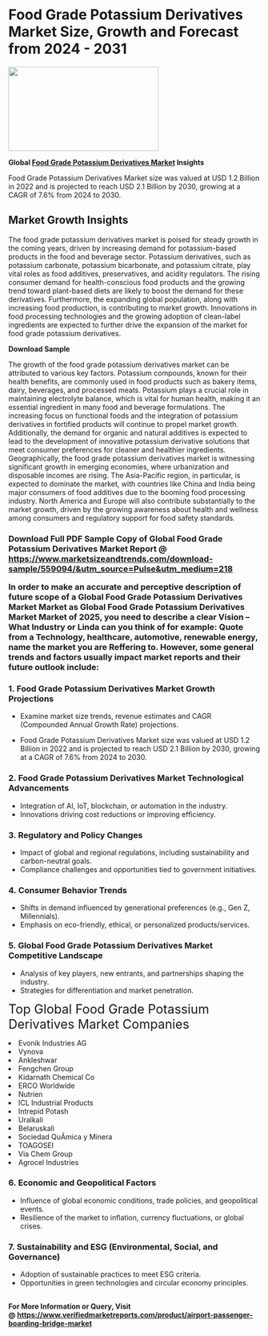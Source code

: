 <H1>Food Grade Potassium Derivatives Market Size, Growth and Forecast from 2024 - 2031</H1><img class="aligncenter size-medium wp-image-584254" src="https://thirdeyenews.in/wp-content/uploads/2024/09/Global-Market-Research-300x168.jpeg" alt="" width="300" height="168" /><p><strong>Global&nbsp;<a href="https://www.marketsizeandtrends.com/download-sample/559094/&amp;utm_source=Pulse&amp;utm_medium=218">Food Grade Potassium Derivatives Market</a> Insights</strong></p><p>Food Grade Potassium Derivatives Market size was valued at USD 1.2 Billion in 2022 and is projected to reach USD 2.1 Billion by 2030, growing at a CAGR of 7.6% from 2024 to 2030.</p><p><h2>Market Growth Insights</h2> <p>The food grade potassium derivatives market is poised for steady growth in the coming years, driven by increasing demand for potassium-based products in the food and beverage sector. Potassium derivatives, such as potassium carbonate, potassium bicarbonate, and potassium citrate, play vital roles as food additives, preservatives, and acidity regulators. The rising consumer demand for health-conscious food products and the growing trend toward plant-based diets are likely to boost the demand for these derivatives. Furthermore, the expanding global population, along with increasing food production, is contributing to market growth. Innovations in food processing technologies and the growing adoption of clean-label ingredients are expected to further drive the expansion of the market for food grade potassium derivatives.</p> <p><strong>Download Sample</strong></p> <p>The growth of the food grade potassium derivatives market can be attributed to various key factors. Potassium compounds, known for their health benefits, are commonly used in food products such as bakery items, dairy, beverages, and processed meats. Potassium plays a crucial role in maintaining electrolyte balance, which is vital for human health, making it an essential ingredient in many food and beverage formulations. The increasing focus on functional foods and the integration of potassium derivatives in fortified products will continue to propel market growth. Additionally, the demand for organic and natural additives is expected to lead to the development of innovative potassium derivative solutions that meet consumer preferences for cleaner and healthier ingredients. Geographically, the food grade potassium derivatives market is witnessing significant growth in emerging economies, where urbanization and disposable incomes are rising. The Asia-Pacific region, in particular, is expected to dominate the market, with countries like China and India being major consumers of food additives due to the booming food processing industry. North America and Europe will also contribute substantially to the market growth, driven by the growing awareness about health and wellness among consumers and regulatory support for food safety standards. <h3></p><p><span class=""><strong>Download Full PDF Sample Copy of Global Food Grade Potassium Derivatives Market Report</strong> @ <a href="https://www.marketsizeandtrends.com/download-sample/559094/&amp;utm_source=Pulse&amp;utm_medium=218" target="_blank">https://www.marketsizeandtrends.com/download-sample/559094/&amp;utm_source=Pulse&amp;utm_medium=218</a></span></p><p>In order to make an accurate and perceptive description of future scope of a Global&nbsp;Food Grade Potassium Derivatives Market Market as Global&nbsp;Food Grade Potassium Derivatives Market Market of 2025, you need to describe a clear Vision &ndash; What Industry or Linda can you think of for example: Quote from a Technology, healthcare, automotive, renewable energy, name the market you are Reffering to. However, some general trends and factors usually impact market reports and their future outlook include:</p><h3>1.&nbsp;<strong>Food Grade Potassium Derivatives Market Growth Projections</strong></h3><ul><li>Examine market size trends, revenue estimates and CAGR (Compounded Annual Growth Rate) projections.</li><li><p>Food Grade Potassium Derivatives Market size was valued at USD 1.2 Billion in 2022 and is projected to reach USD 2.1 Billion by 2030, growing at a CAGR of 7.6% from 2024 to 2030.</p></li></ul><h3>2.&nbsp;<strong>Food Grade Potassium Derivatives Market Technological Advancements</strong></h3><ul><li>Integration of AI, IoT, blockchain, or automation in the industry.</li><li>Innovations driving cost reductions or improving efficiency.</li></ul><h3>3.&nbsp;<strong>Regulatory and Policy Changes</strong></h3><ul><li>Impact of global and regional regulations, including sustainability and carbon-neutral goals.</li><li>Compliance challenges and opportunities tied to government initiatives.</li></ul><h3>4.&nbsp;<strong>Consumer Behavior Trends</strong></h3><ul><li>Shifts in demand influenced by generational preferences (e.g., Gen Z, Millennials).</li><li>Emphasis on eco-friendly, ethical, or personalized products/services.</li></ul><h3>5.&nbsp;<strong>Global Food Grade Potassium Derivatives Market Competitive Landscape</strong></h3><ul><li>Analysis of key players, new entrants, and partnerships shaping the industry.</li><li>Strategies for differentiation and market penetration.</li></ul><p data-pm-slice="1 1 []"><span style="color: inherit; font-family: inherit; font-size: 25px;">Top Global Food Grade Potassium Derivatives Market Companies</span></p><div class="" data-test-id=""><p><li>Evonik Industries AG</li><li> Vynova</li><li> Ankleshwar</li><li> Fengchen Group</li><li> Kidarnath Chemical Co</li><li> ERCO Worldwide</li><li> Nutrien</li><li> ICL Industrial Products</li><li> Intrepid Potash</li><li> Uralkali</li><li> Belaruskali</li><li> Sociedad QuÃ­mica y Minera</li><li> TOAGOSEI</li><li> Via Chem Group</li><li> Agrocel Industries</li></p></div><h3>6.&nbsp;<strong>Economic and Geopolitical Factors</strong></h3><ul><li>Influence of global economic conditions, trade policies, and geopolitical events.</li><li>Resilience of the market to inflation, currency fluctuations, or global crises.</li></ul><h3>7.&nbsp;<strong>Sustainability and ESG (Environmental, Social, and Governance)</strong></h3><ul><li>Adoption of sustainable practices to meet ESG criteria.</li><li>Opportunities in green technologies and circular economy principles.</li></ul><h2><strong style="font-size: 14px;">For More Information or Query, Visit @&nbsp;</strong><a style="background-color: #ffffff; font-size: 14px;" href="https://www.marketsizeandtrends.com/report/food-grade-potassium-derivatives-market/" target="_blank">https://www.verifiedmarketreports.com/product/airport-passenger-boarding-bridge-market</a></h2>
